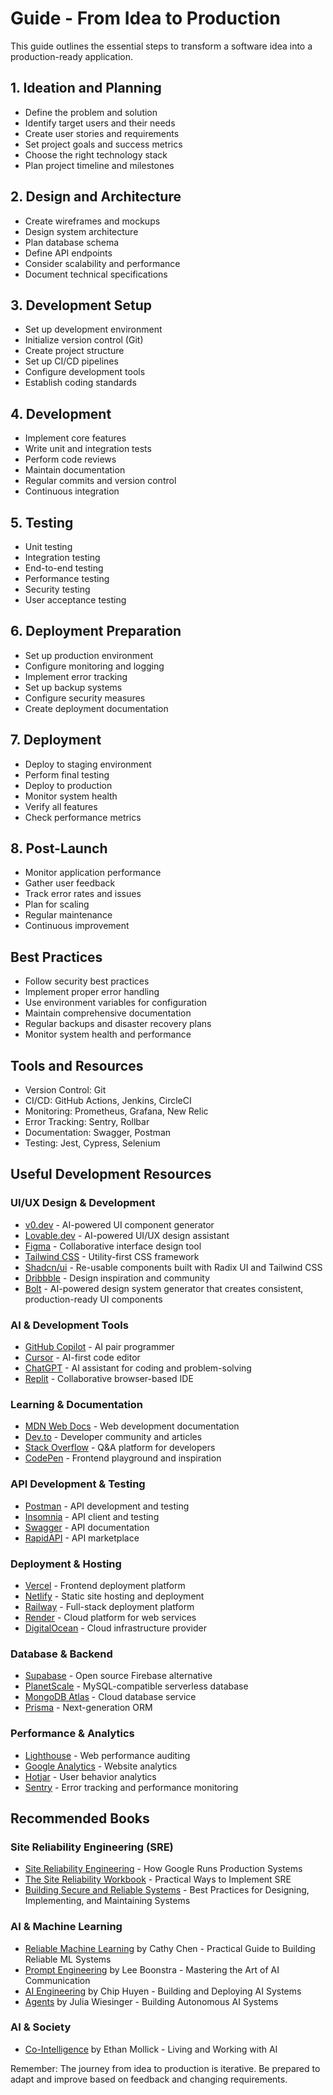 # Guide - From Idea to Production

This guide outlines the essential steps to transform a software idea into a production-ready application.

## 1. Ideation and Planning
- Define the problem and solution
- Identify target users and their needs
- Create user stories and requirements
- Set project goals and success metrics
- Choose the right technology stack
- Plan project timeline and milestones

## 2. Design and Architecture
- Create wireframes and mockups
- Design system architecture
- Plan database schema
- Define API endpoints
- Consider scalability and performance
- Document technical specifications

## 3. Development Setup
- Set up development environment
- Initialize version control (Git)
- Create project structure
- Set up CI/CD pipelines
- Configure development tools
- Establish coding standards

## 4. Development
- Implement core features
- Write unit and integration tests
- Perform code reviews
- Maintain documentation
- Regular commits and version control
- Continuous integration

## 5. Testing
- Unit testing
- Integration testing
- End-to-end testing
- Performance testing
- Security testing
- User acceptance testing

## 6. Deployment Preparation
- Set up production environment
- Configure monitoring and logging
- Implement error tracking
- Set up backup systems
- Configure security measures
- Create deployment documentation

## 7. Deployment
- Deploy to staging environment
- Perform final testing
- Deploy to production
- Monitor system health
- Verify all features
- Check performance metrics

## 8. Post-Launch
- Monitor application performance
- Gather user feedback
- Track error rates and issues
- Plan for scaling
- Regular maintenance
- Continuous improvement

## Best Practices
- Follow security best practices
- Implement proper error handling
- Use environment variables for configuration
- Maintain comprehensive documentation
- Regular backups and disaster recovery plans
- Monitor system health and performance

## Tools and Resources
- Version Control: Git
- CI/CD: GitHub Actions, Jenkins, CircleCI
- Monitoring: Prometheus, Grafana, New Relic
- Error Tracking: Sentry, Rollbar
- Documentation: Swagger, Postman
- Testing: Jest, Cypress, Selenium

## Useful Development Resources

### UI/UX Design & Development
- [v0.dev](https://v0.dev) - AI-powered UI component generator
- [Lovable.dev](https://lovable.dev) - AI-powered UI/UX design assistant
- [Figma](https://figma.com) - Collaborative interface design tool
- [Tailwind CSS](https://tailwindcss.com) - Utility-first CSS framework
- [Shadcn/ui](https://ui.shadcn.com) - Re-usable components built with Radix UI and Tailwind CSS
- [Dribbble](https://dribbble.com) - Design inspiration and community
- [Bolt](https://bolt.new/) - AI-powered design system generator that creates consistent, production-ready UI components

### AI & Development Tools
- [GitHub Copilot](https://github.com/features/copilot) - AI pair programmer
- [Cursor](https://cursor.sh) - AI-first code editor
- [ChatGPT](https://chat.openai.com) - AI assistant for coding and problem-solving
- [Replit](https://replit.com) - Collaborative browser-based IDE

### Learning & Documentation
- [MDN Web Docs](https://developer.mozilla.org) - Web development documentation
- [Dev.to](https://dev.to) - Developer community and articles
- [Stack Overflow](https://stackoverflow.com) - Q&A platform for developers
- [CodePen](https://codepen.io) - Frontend playground and inspiration

### API Development & Testing
- [Postman](https://postman.com) - API development and testing
- [Insomnia](https://insomnia.rest) - API client and testing
- [Swagger](https://swagger.io) - API documentation
- [RapidAPI](https://rapidapi.com) - API marketplace

### Deployment & Hosting
- [Vercel](https://vercel.com) - Frontend deployment platform
- [Netlify](https://netlify.com) - Static site hosting and deployment
- [Railway](https://railway.app) - Full-stack deployment platform
- [Render](https://render.com) - Cloud platform for web services
- [DigitalOcean](https://digitalocean.com) - Cloud infrastructure provider

### Database & Backend
- [Supabase](https://supabase.com) - Open source Firebase alternative
- [PlanetScale](https://planetscale.com) - MySQL-compatible serverless database
- [MongoDB Atlas](https://mongodb.com/atlas) - Cloud database service
- [Prisma](https://prisma.io) - Next-generation ORM

### Performance & Analytics
- [Lighthouse](https://developers.google.com/web/tools/lighthouse) - Web performance auditing
- [Google Analytics](https://analytics.google.com) - Website analytics
- [Hotjar](https://hotjar.com) - User behavior analytics
- [Sentry](https://sentry.io) - Error tracking and performance monitoring

## Recommended Books

### Site Reliability Engineering (SRE)
- [Site Reliability Engineering](https://sre.google/sre-book/table-of-contents/) - How Google Runs Production Systems
- [The Site Reliability Workbook](https://sre.google/workbook/table-of-contents/) - Practical Ways to Implement SRE
- [Building Secure and Reliable Systems](https://sre.google/books/building-secure-reliable-systems/) - Best Practices for Designing, Implementing, and Maintaining Systems

### AI & Machine Learning
- [Reliable Machine Learning](https://www.oreilly.com/library/view/reliable-machine-learning/9781098106222/) by Cathy Chen - Practical Guide to Building Reliable ML Systems
- [Prompt Engineering](https://www.oreilly.com/library/view/prompt-engineering/9781098151758/) by Lee Boonstra - Mastering the Art of AI Communication
- [AI Engineering](https://www.oreilly.com/library/view/ai-engineering/9781098151758/) by Chip Huyen - Building and Deploying AI Systems
- [Agents](https://www.oreilly.com/library/view/agents/9781098151758/) by Julia Wiesinger - Building Autonomous AI Systems

### AI & Society
- [Co-Intelligence](https://www.penguinrandomhouse.com/books/740665/co-intelligence-by-ethan-mollick/) by Ethan Mollick - Living and Working with AI

Remember: The journey from idea to production is iterative. Be prepared to adapt and improve based on feedback and changing requirements.
